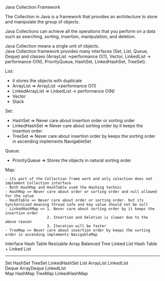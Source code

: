 Java Collection Framework

The Collection in Java is a framework that provides an architecture to store and manipulate the group of objects.

Java Collections can achieve all the operations that you perform on a data such as searching, sorting, insertion, manipulation, and deletion.

Java Collection means a single unit of objects.  
Java Collection framework provides many interfaces (Set, List, Queue, Deque) and classes
(ArrayList ->performance O(1), Vector, LinkedList -> performance O(N), PriorityQueue, HashSet, LinkedHashSet, TreeSet).

List: 
  - it stores the objects with duplicate
  - ArrayList  => ArrayList ->performance O(1)	
  - LinkedArrayList => LinkedList -> performance O(N)
  - Vector
  - Stack
 
 Set:
 
  - HashSet => Never care about insertion order or sorting order
  - LinkedHashSet => Never care about sorting order by it keeps the insertion order
  - TreeSet => Never care about insertion order by keeps the sorting order in ascending implements NavigableSet
  
 Queue:
 
  - PriorityQueue => Stores the objects in natural sorting order
  
 Map:
 
	- its part of the Collection frame work and only colection does not implement Collection interface
	- Both HashMap and HashTable used the Hashing technic
	- HashMap => Never care about order or sorting order and null allowed for the value
	- HashTable => Never care about order or sorting order. but its Synchornized meaning thread safe and key value should not be null
	- LinkedHashMap => 1. Never care about sorting order by it keeps the insertion order 
					   2. Insertion and Deletion is slower due to the above reason
					   3. Iteration will be faster
	- TreeMap => Never care about insertion order by keeps the sorting order in ascending implements NavigableMap


interface	Hash Table	Resizable Array	Balanced Tree	Linked List	Hash Table + Linked List
_________________________________________________________________________________________________________
Set		HashSet	 			TreeSet	 			LinkedHashSet
List	 			ArrayList	 		LinkedList	 
Deque	 			ArrayDeque	 		LinkedList	 
Map		HashMap	 			TreeMap	 			LinkedHashMap


